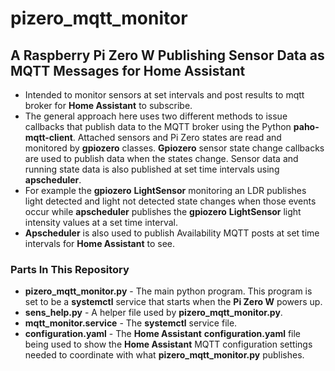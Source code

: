 # pizero_mqtt_monitor

## A Raspberry Pi Zero W Publishing Sensor Data as MQTT Messages for Home Assistant

* Intended to monitor sensors at set intervals and post results to mqtt broker for **Home Assistant** to subscribe.
* The general approach here uses two different methods to issue callbacks that publish data to the MQTT broker using the Python **paho-mqtt-client**. Attached sensors and Pi Zero states are read and monitored by **gpiozero** classes. **Gpiozero** sensor state change callbacks are used to publish data when the states change. Sensor data and running state data is also published at set time intervals using **apscheduler**.
* For example the **gpiozero** **LightSensor** monitoring an LDR publishes light detected and light not detected state changes when those events occur while **apscheduler** publishes the **gpiozero** **LightSensor** light intensity values at a set time interval. 
* **Apscheduler** is also used to publish Availability MQTT posts at set time intervals for **Home Assistant** to see.

### Parts In This Repository

* **pizero_mqtt_monitor.py** - The main python program. This program is set to be a **systemctl** service that starts when the **Pi Zero W** powers up.
* **sens_help.py** - A helper file used by **pizero_mqtt_monitor.py**.
* **mqtt_monitor.service** - The **systemctl** service file.
* **configuration.yaml** - The **Home Assistant** **configuration.yaml** file being used to show the **Home Assistant** MQTT configuration settings needed to coordinate with what **pizero_mqtt_monitor.py** publishes.
